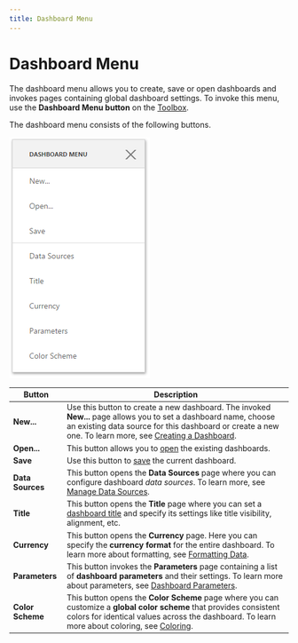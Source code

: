 ```yaml
---
title: Dashboard Menu
---
```

# Dashboard Menu
The dashboard menu allows you to create, save or open dashboards and invokes pages containing global dashboard settings. To invoke this menu, use the **Dashboard Menu button** on the [Toolbox](toolbox.md).

The dashboard menu consists of the following buttons.

![wdd-dashboard-menu](../../../images/img125805.png)

| Button | Description |
|---|---|
| **New...** | Use this button to create a new dashboard. The invoked **New...** page allows you to set a dashboard name, choose an existing data source for this dashboard or create a new one. To learn more, see [Creating a Dashboard](../creating-a-dashboard.md). |
| **Open...** | This button allows you to [open](../opening-a-dashboard.md) the existing dashboards. |
| **Save** | Use this button to [save](../saving-a-dashboard.md) the current dashboard. |
| **Data Sources** | This button opens the **Data Sources** page where you can configure dashboard _data sources_. To learn more, see [Manage Data Sources](../providing-data/manage-data-sources.md). |
| **Title** | This button opens the **Title** page where you can set a [dashboard title](../dashboard-layout/dashboard-title.md) and specify its settings like title visibility, alignment, etc. |
| **Currency** | This button opens the **Currency** page. Here you can specify the **currency format** for the entire dashboard. To learn more about formatting, see [Formatting Data](../data-shaping/formatting-data.md). |
| **Parameters** | This button invokes the **Parameters** page containing a list of **dashboard parameters** and their settings. To learn more about parameters, see [Dashboard Parameters](../data-analysis/dashboard-parameters.md). |
| **Color Scheme** | This button opens the **Color Scheme** page where you can customize a **global color scheme** that provides consistent colors for identical values across the dashboard. To learn more about coloring, see [Coloring](../appearance-customization/coloring.md). |